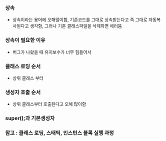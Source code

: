 ### 상속
- 상속이라는 용어에 오해많이함, 기존코드를 그대로 상속받는다고 
즉 그대로 자동복사된다고 생각함, 그러나 기존 클래스파일을 삭제하면 에러뜸
### 상속이 필요한 이유
- 버그가 나왔을 때 유지보수가 너무 힘들어서
### 클래스 로딩 순서
- 상위 클래스 부터
### 생성자 호출 순서
- 상위 클래스부터 호출된다고 오해 많이함
### super();과 기본생성자

### 참고 : 클래스 로딩, 스태틱, 인스턴스 블록 실행 과정